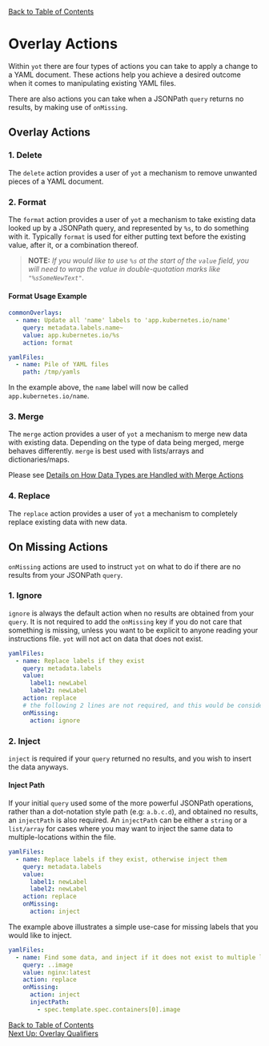 [Back to Table of Contents](../documentation.md)

# Overlay Actions

Within `yot` there are four types of actions you can take to apply a change to a YAML document.  These actions help you achieve a desired outcome when it comes to manipulating existing YAML files.

There are also actions you can take when a JSONPath `query` returns no results, by making use of `onMissing`.

## Overlay Actions

### 1. Delete

The `delete` action provides a user of `yot` a mechanism to remove unwanted pieces of a YAML document.  


### 2. Format

The `format` action provides a user of `yot` a mechanism to take existing data looked up by a JSONPath query, and represented by `%s`, to do something with it.  Typically `format` is used for either putting text before the existing value, after it, or a combination thereof.  

>**NOTE:** *If you would like to use `%s` at the start of the `value` field, you will need to wrap the value in double-quotation marks like `"%sSomeNewText"`.*


#### Format Usage Example

```yaml
commonOverlays:
  - name: Update all 'name' labels to 'app.kubernetes.io/name'
    query: metadata.labels.name~
    value: app.kubernetes.io/%s
    action: format

yamlFiles:
  - name: Pile of YAML files
    path: /tmp/yamls
```

In the example above, the `name` label will now be called `app.kubernetes.io/name`.


### 3. Merge

The `merge` action provides a user of `yot` a mechanism to merge new data with existing data.  Depending on the type of data being merged, merge behaves differently.  `merge` is best used with lists/arrays and dictionaries/maps.

Please see [Details on How Data Types are Handled with Merge Actions](mergeTypeFunctionality.md)


### 4. Replace

The `replace` action provides a user of `yot` a mechanism to completely replace existing data with new data.



## On Missing Actions

`onMissing` actions are used to instruct `yot` on what to do if there are no results from your JSONPath `query`.


### 1. Ignore

`ignore` is always the default action when no results are obtained from your `query`.  It is not required to add the `onMissing` key if you do not care that something is missing, unless you want to be explicit to anyone reading your instructions file.  `yot` will not act on data that does not exist.

```yaml
yamlFiles:
  - name: Replace labels if they exist
    query: metadata.labels
    value:
      label1: newLabel
      label2: newLabel
    action: replace
    # the following 2 lines are not required, and this would be considered long-form
    onMissing:
      action: ignore
```


### 2. Inject

`inject` is required if your `query` returned no results, and you wish to insert the data anyways.

#### Inject Path
If your initial `query` used some of the more powerful JSONPath operations, rather than a dot-notation style path (e.g: `a.b.c.d`), and obtained no results, an `injectPath` is also required.  An `injectPath` can be either a `string` or a `list/array` for cases where you may want to inject the same data to multiple-locations within the file.

```yaml
yamlFiles:
  - name: Replace labels if they exist, otherwise inject them
    query: metadata.labels
    value:
      label1: newLabel
      label2: newLabel
    action: replace
    onMissing:
      action: inject
```

The example above illustrates a simple use-case for missing labels that you would like to inject.

```yaml
yamlFiles:
  - name: Find some data, and inject if it does not exist to multiple locations
    query: ..image
    value: nginx:latest
    action: replace
    onMissing:
      action: inject
      injectPath:
        - spec.template.spec.containers[0].image
```

[Back to Table of Contents](../documentation.md)  
[Next Up: Overlay Qualifiers](qualifiers.md)